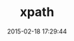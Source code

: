 ---
layout: post
title:  "xpath"
repo:   "jnicklas/xpath"
date:   2015-02-18 17:29:44
gemurl: http://github.com/jnicklas/xpath
---